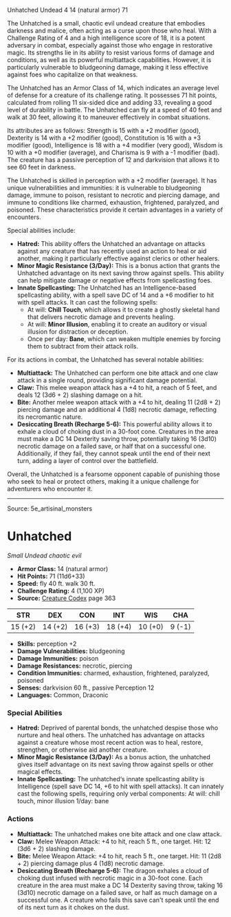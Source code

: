 <MonsterName/>Unhatched</MonsterName>
<CreatureType/>Undead</CreatureType>
<CR/>4</CR>
<AC/>14 (natural armor)</AC>
<HP/>71</HP>
<summary>The Unhatched is a small, chaotic evil undead creature that embodies darkness and malice, often acting as a curse upon those who heal. With a Challenge Rating of 4 and a high intelligence score of 18, it is a potent adversary in combat, especially against those who engage in restorative magic. Its strengths lie in its ability to resist various forms of damage and conditions, as well as its powerful multiattack capabilities. However, it is particularly vulnerable to bludgeoning damage, making it less effective against foes who capitalize on that weakness.</summary>

<detail>

The Unhatched has an Armor Class of 14, which indicates an average level of defense for a creature of its challenge rating. It possesses 71 hit points, calculated from rolling 11 six-sided dice and adding 33, revealing a good level of durability in battle. The Unhatched can fly at a speed of 40 feet and walk at 30 feet, allowing it to maneuver effectively in combat situations.

Its attributes are as follows: Strength is 15 with a +2 modifier (good), Dexterity is 14 with a +2 modifier (good), Constitution is 16 with a +3 modifier (good), Intelligence is 18 with a +4 modifier (very good), Wisdom is 10 with a +0 modifier (average), and Charisma is 9 with a -1 modifier (bad). The creature has a passive perception of 12 and darkvision that allows it to see 60 feet in darkness. 

The Unhatched is skilled in perception with a +2 modifier (average). It has unique vulnerabilities and immunities: it is vulnerable to bludgeoning damage, immune to poison, resistant to necrotic and piercing damage, and immune to conditions like charmed, exhaustion, frightened, paralyzed, and poisoned. These characteristics provide it certain advantages in a variety of encounters.

Special abilities include:

- **Hatred:** This ability offers the Unhatched an advantage on attacks against any creature that has recently used an action to heal or aid another, making it particularly effective against clerics or other healers.
- **Minor Magic Resistance (3/Day):** This is a bonus action that grants the Unhatched advantage on its next saving throw against spells. This ability can help mitigate damage or negative effects from spellcasting foes.
- **Innate Spellcasting:** The Unhatched has an Intelligence-based spellcasting ability, with a spell save DC of 14 and a +6 modifier to hit with spell attacks. It can cast the following spells:
  - At will: **Chill Touch**, which allows it to create a ghostly skeletal hand that delivers necrotic damage and prevents healing.
  - At will: **Minor Illusion**, enabling it to create an auditory or visual illusion for distraction or deception.
  - Once per day: **Bane**, which can weaken multiple enemies by forcing them to subtract from their attack rolls.

For its actions in combat, the Unhatched has several notable abilities:

- **Multiattack:** The Unhatched can perform one bite attack and one claw attack in a single round, providing significant damage potential.
- **Claw:** This melee weapon attack has a +4 to hit, a reach of 5 feet, and deals 12 (3d6 + 2) slashing damage on a hit.
- **Bite:** Another melee weapon attack with a +4 to hit, dealing 11 (2d8 + 2) piercing damage and an additional 4 (1d8) necrotic damage, reflecting its necromantic nature.
- **Desiccating Breath (Recharge 5-6):** This powerful ability allows it to exhale a cloud of choking dust in a 30-foot cone. Creatures in the area must make a DC 14 Dexterity saving throw, potentially taking 16 (3d10) necrotic damage on a failed save, or half that on a successful one. Additionally, if they fail, they cannot speak until the end of their next turn, adding a layer of control over the battlefield.

Overall, the Unhatched is a fearsome opponent capable of punishing those who seek to heal or protect others, making it a unique challenge for adventurers who encounter it.</detail>



---

Source: 5e_artisinal_monsters

# Unhatched

*Small* *Undead* *chaotic evil*

- **Armor Class:** 14 (natural armor)
- **Hit Points:** 71 (11d6+33)
- **Speed:** fly 40 ft. walk 30 ft.
- **Challenge Rating:** 4 (1,100 XP)
- **Source:** [Creature Codex](https://koboldpress.com/kpstore/product/creature-codex-for-5th-edition-dnd) page 363

| STR | DEX | CON | INT | WIS | CHA |
| --- | --- | --- | --- | --- | --- |
| 15 (+2) | 14 (+2) | 16 (+3) | 18 (+4) | 10 (+0) | 9 (-1) |

- **Skills:** perception +2
- **Damage Vulnerabilities:** bludgeoning
- **Damage Immunities:** poison
- **Damage Resistances:** necrotic, piercing
- **Condition Immunities:** charmed, exhaustion, frightened, paralyzed, poisoned
- **Senses:** darkvision 60 ft., passive Perception 12
- **Languages:** Common, Draconic

### Special Abilities

- **Hatred:** Deprived of parental bonds, the unhatched despise those who nurture and heal others. The unhatched has advantage on attacks against a creature whose most recent action was to heal, restore, strengthen, or otherwise aid another creature.
- **Minor Magic Resistance (3/Day):** As a bonus action, the unhatched gives itself advantage on its next saving throw against spells or other magical effects.
- **Innate Spellcasting:** The unhatched‘s innate spellcasting ability is Intelligence (spell save DC 14, +6 to hit with spell attacks). It can innately cast the following spells, requiring only verbal components:
At will: chill touch, minor illusion
1/day: bane

### Actions

- **Multiattack:** The unhatched makes one bite attack and one claw attack.
- **Claw:** Melee Weapon Attack: +4 to hit, reach 5 ft., one target. Hit: 12 (3d6 + 2) slashing damage.
- **Bite:** Melee Weapon Attack: +4 to hit, reach 5 ft., one target. Hit: 11 (2d8 + 2) piercing damage plus 4 (1d8) necrotic damage.
- **Desiccating Breath (Recharge 5-6):** The dragon exhales a cloud of choking dust infused with necrotic magic in a 30-foot cone. Each creature in the area must make a DC 14 Dexterity saving throw, taking 16 (3d10) necrotic damage on a failed save, or half as much damage on a successful one. A creature who fails this save can't speak until the end of its next turn as it chokes on the dust.





